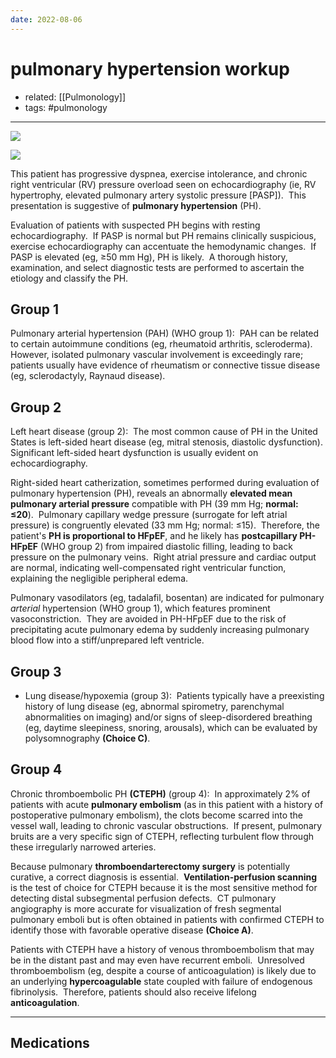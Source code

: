 ```yaml
---
date: 2022-08-06
---
```


# pulmonary hypertension workup

- related:  [[Pulmonology]]
- tags: #pulmonology
---

![](https://photos.thisispiggy.com/file/wikiFiles/20220806110237.png)

![](https://photos.thisispiggy.com/file/wikiFiles/20220806110302.png)

This patient has progressive dyspnea, exercise intolerance, and chronic right ventricular (RV) pressure overload seen on echocardiography (ie, RV hypertrophy, elevated pulmonary artery systolic pressure \[PASP]).  This presentation is suggestive of **pulmonary hypertension** (PH).

Evaluation of patients with suspected PH begins with resting echocardiography.  If PASP is normal but PH remains clinically suspicious, exercise echocardiography can accentuate the hemodynamic changes.  If PASP is elevated (eg, ≥50 mm Hg), PH is likely.  A thorough history, examination, and select diagnostic tests are performed to ascertain the etiology and classify the PH.

## Group 1

Pulmonary arterial hypertension (PAH) (WHO group 1):  PAH can be related to certain autoimmune conditions (eg, rheumatoid arthritis, scleroderma).  However, isolated pulmonary vascular involvement is exceedingly rare; patients usually have evidence of rheumatism or connective tissue disease (eg, sclerodactyly, Raynaud disease).

## Group 2

Left heart disease (group 2):  The most common cause of PH in the United States is left-sided heart disease (eg, mitral stenosis, diastolic dysfunction).  Significant left-sided heart dysfunction is usually evident on echocardiography.

Right-sided heart catherization, sometimes performed during evaluation of pulmonary hypertension (PH), reveals an abnormally **elevated mean pulmonary arterial pressure** compatible with PH (39 mm Hg; **normal: ≤20**).  Pulmonary capillary wedge pressure (surrogate for left atrial pressure) is congruently elevated (33 mm Hg; normal: ≤15).  Therefore, the patient's **PH is proportional to HFpEF**, and he likely has **postcapillary PH-HFpEF** (WHO group 2) from impaired diastolic filling, leading to back pressure on the pulmonary veins.  Right atrial pressure and cardiac output are normal, indicating well-compensated right ventricular function, explaining the negligible peripheral edema.

Pulmonary vasodilators (eg, tadalafil, bosentan) are indicated for pulmonary _arterial_ hypertension (WHO group 1), which features prominent vasoconstriction.  They are avoided in PH-HFpEF due to the risk of precipitating acute pulmonary edema by suddenly increasing pulmonary blood flow into a stiff/unprepared left ventricle.

## Group 3

- Lung disease/hypoxemia (group 3):  Patients typically have a preexisting history of lung disease (eg, abnormal spirometry, parenchymal abnormalities on imaging) and/or signs of sleep-disordered breathing (eg, daytime sleepiness, snoring, arousals), which can be evaluated by polysomnography **(Choice C)**.

## Group 4

Chronic thromboembolic PH **(CTEPH)** (group 4):  In approximately 2% of patients with acute **pulmonary embolism** (as in this patient with a history of postoperative pulmonary embolism), the clots become scarred into the vessel wall, leading to chronic vascular obstructions.  If present, pulmonary bruits are a very specific sign of CTEPH, reflecting turbulent flow through these irregularly narrowed arteries.

Because pulmonary **thromboendarterectomy surgery** is potentially curative, a correct diagnosis is essential.  **Ventilation-perfusion scanning** is the test of choice for CTEPH because it is the most sensitive method for detecting distal subsegmental perfusion defects.  CT pulmonary angiography is more accurate for visualization of fresh segmental pulmonary emboli but is often obtained in patients with confirmed CTEPH to identify those with favorable operative disease **(Choice A)**.

Patients with CTEPH have a history of venous thromboembolism that may be in the distant past and may even have recurrent emboli.  Unresolved thromboembolism (eg, despite a course of anticoagulation) is likely due to an underlying **hypercoagulable** state coupled with failure of endogenous fibrinolysis.  Therefore, patients should also receive lifelong **anticoagulation**.

---

## Medications
